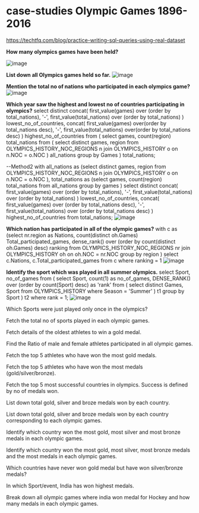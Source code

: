 # case-studies Olympic Games 1896-2016
https://techtfq.com/blog/practice-writing-sql-queries-using-real-dataset

**How many olympics games have been held?**

![image](https://user-images.githubusercontent.com/92555446/187253333-980354c9-ef31-4d83-bc80-6269372bb80f.png)

**List down all Olympics games held so far.**
![image](https://user-images.githubusercontent.com/92555446/187254051-bd90dc97-96b1-4ad1-bca6-b8002c39cb29.png)

**Mention the total no of nations who participated in each olympics game?**
![image](https://user-images.githubusercontent.com/92555446/187254174-157b1a49-09bb-4d88-99b5-7556ab31f0f7.png)

**Which year saw the highest and lowest no of countries participating in olympics?**
select distinct
    concat(
              first_value(games) over (order by total_nations),
              '-',
              first_value(total_nations) over (order by total_nations)
          ) lowest_no_of_countries,
	concat(
				first_value(games) over(order by total_nations desc),
				'-',
				first_value(total_nations) over(order by total_nations desc)
				) highest_no_of_countries
from
(
    select games,
           count(region) total_nations
    from
    (
        select distinct
            games,
            region
        from OLYMPICS_HISTORY_NOC_REGIONS n
            join OLYMPICS_HISTORY o
                on n.NOC = o.NOC
    ) all_nations
    group by Games
) total_nations;

--Method2
with all_nations
as (select distinct
        games,
        region
    from OLYMPICS_HISTORY_NOC_REGIONS n
        join OLYMPICS_HISTORY o
            on n.NOC = o.NOC
   ),
     total_nations
as (select games,
           count(region) total_nations
    from all_nations
    group by games
   )
select distinct
    concat(
              first_value(games) over (order by total_nations),
              '-',
              first_value(total_nations) over (order by total_nations)
          ) lowest_no_of_countries,
    concat(
              first_value(games) over (order by total_nations desc),
              '-',
              first_value(total_nations) over (order by total_nations desc)
          ) highest_no_of_countries
from total_nations;
![image](https://user-images.githubusercontent.com/92555446/187254320-898f996f-ccac-4fc9-8021-2cb058d3a406.png)

**Which nation has participated in all of the olympic games?**
with c
as (select nr.region as Nations,
           count(distinct oh.Games) Total_participated_games,
           dense_rank() over (order by count(distinct oh.Games) desc) ranking
    from OLYMPICS_HISTORY_NOC_REGIONS nr
        join OLYMPICS_HISTORY oh
            on oh.NOC = nr.NOC
    group by region
   )
select c.Nations,
       c.Total_participated_games
from c
where ranking = 1
![image](https://user-images.githubusercontent.com/92555446/187254466-1f3d1d7c-ffc2-4808-8ecb-27f7d0eb41aa.png)

**Identify the sport which was played in all summer olympics.**
select Sport,
       no_of_games
from
(
    select Sport,
           count(1) as no_of_games,
           DENSE_RANK() over (order by count(Sport) desc) as 'rank'
    from
    (
        select distinct
            Games,
            Sport
        from OLYMPICS_HISTORY
        where Season = 'Summer'
    ) t1
    group by Sport
) t2
where rank = 1;
![image](https://user-images.githubusercontent.com/92555446/187254812-48e38ae0-1986-4bf3-94de-3d5a6e5f12a9.png)


Which Sports were just played only once in the olympics?

Fetch the total no of sports played in each olympic games.

Fetch details of the oldest athletes to win a gold medal.

Find the Ratio of male and female athletes participated in all olympic games.

Fetch the top 5 athletes who have won the most gold medals.

Fetch the top 5 athletes who have won the most medals (gold/silver/bronze).

Fetch the top 5 most successful countries in olympics. Success is defined by no of medals won.

List down total gold, silver and broze medals won by each country.

List down total gold, silver and broze medals won by each country corresponding to each olympic games.

Identify which country won the most gold, most silver and most bronze medals in each olympic games.

Identify which country won the most gold, most silver, most bronze medals and the most medals in each olympic games.

Which countries have never won gold medal but have won silver/bronze medals?

In which Sport/event, India has won highest medals.

Break down all olympic games where india won medal for Hockey and how many medals in each olympic games.
